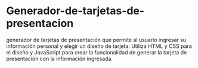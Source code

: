 # Generador-de-tarjetas-de-presentacion
generador de tarjetas de presentación que permite al usuario ingresar su información personal y elegir un diseño de tarjeta. Utiliza HTML y CSS para el diseño y JavaScript para crear la funcionalidad de generar la tarjeta de presentación con la información ingresada.
